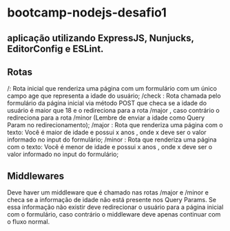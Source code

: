# bootcamp-nodejs-desafio1

## aplicação utilizando ExpressJS, Nunjucks, EditorConfig e ESLint.

## Rotas
  /: Rota inicial que renderiza uma página com um formulário com um único campo age
  que representa a idade do usuário;
  /check : Rota chamada pelo formulário da página inicial via método POST que checa se a
  idade do usuário é maior que 18 e o redireciona para a rota /major , caso contrário o
  redireciona para a rota /minor (Lembre de enviar a idade como Query Param no
  redirecionamento);
  /major : Rota que renderiza uma página com o texto: Você é maior de idade e
  possui x anos , onde x deve ser o valor informado no input do formulário;
  /minor : Rota que renderiza uma página com o texto: Você é menor de idade e
  possui x anos , onde x deve ser o valor informado no input do formulário;

## Middlewares

  Deve haver um middleware que é chamado nas rotas /major e /minor e checa se a
  informação de idade não está presente nos Query Params. Se essa informação não existir deve
  redirecionar o usuário para a página inicial com o formulário, caso contrário o middleware deve
  apenas continuar com o fluxo normal.
